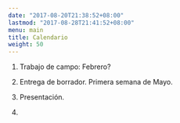 ```yaml
---
date: "2017-08-20T21:38:52+08:00"
lastmod: "2017-08-28T21:41:52+08:00"
menu: main
title: Calendario
weight: 50
---
```



1. Trabajo de campo: Febrero?

2. Entrega de borrador.  Primera semana de Mayo. 

3. Presentación.

4.